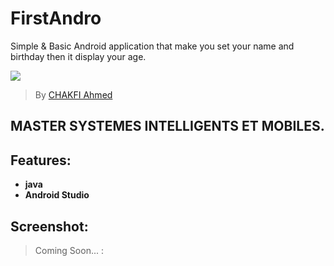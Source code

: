 # FirstAndro
Simple &amp; Basic Android application that make you set your name and birthday then it display your age.

![](https://fpt.usmba.ac.ma/examen/FPT.png)

> By [CHAKFI Ahmed](https://www.linkedin.com/in/chakfi-ahmed/)

## MASTER SYSTEMES INTELLIGENTS ET MOBILES.

## Features:

- **java**
- **Android Studio**


## Screenshot:
 > Coming Soon... : 

